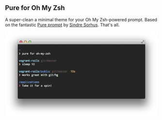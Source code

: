 ## Pure for Oh My Zsh

A super-clean a minimal theme for your Oh My Zsh-powered prompt. Based on the fantastic [Pure prompt](https://github.com/sindresorhus/pure) by [Sindre Sorhus](https://github.com/sindresorhus). That's all.

![](screenshot.png)

